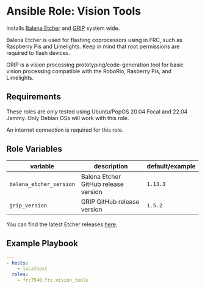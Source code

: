 # Ansible Role: Vision Tools

Installs [Balena Etcher] and [GRIP] system wide.

Balena Etcher is used for flashing coprocessors using in FRC, such as Raspberry
Pis and Limelights. Keep in mind that root permissions are required to flash
devices.

GRIP is a vision processing prototyping/code-generation tool for basic vision
processing compatible with the RoboRio, Rasberry Pis, and Limelights.

[balena etcher]: https://www.balena.io/etcher/
[grip]: https://wpiroboticsprojects.github.io/GRIP/#/

## Requirements

These roles are only tested using Ubuntu/PopOS 20.04 Focal and 22.04 Jammy. Only
Debian OSs will work with this role.

An internet connection is required for this role.

## Role Variables

| variable                | description                          | default/example |
| ----------------------- | ------------------------------------ | --------------- |
| `balena_etcher_version` | Balena Etcher GitHub release version | `1.13.3`        |
| `grip_version`          | GRIP GitHub release version          | `1.5.2`         |

You can find the latest Etcher releases
[here](https://github.com/balena-io/etcher/releases).

## Example Playbook

```yaml
---
- hosts:
    - localhost
  roles:
    - frc7540.frc.vision_tools
```
